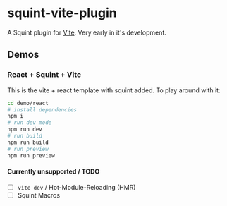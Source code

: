 # squint-vite-plugin

A Squint plugin for [Vite](https://vitejs.dev/). Very early in it's development.

## Demos
### React + Squint + Vite
This is the vite + react template with squint added. To play around with it:
```sh
cd demo/react
# install dependencies
npm i
# run dev mode
npm run dev
# run build
npm run build
# run preview
npm run preview
```


#### Currently unsupported / TODO

- [ ] `vite dev` / Hot-Module-Reloading (HMR)
- [ ] Squint Macros
